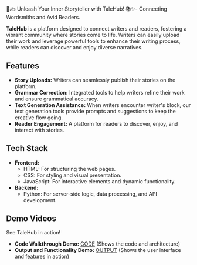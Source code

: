  🌟✍️ Unleash Your Inner Storyteller with TaleHub! 📚✨- Connecting Wordsmiths and Avid Readers.

**TaleHub** is a platform designed to connect writers and readers, fostering a vibrant community where stories come to life. Writers can easily upload their work and leverage powerful tools to enhance their writing process, while readers can discover and enjoy diverse narratives.

## Features

* **Story Uploads:** Writers can seamlessly publish their stories on the platform.
* **Grammar Correction:** Integrated tools to help writers refine their work and ensure grammatical accuracy.
* **Text Generation Assistance:** When writers encounter writer's block, our text generation tools provide prompts and suggestions to keep the creative flow going.
* **Reader Engagement:** A platform for readers to discover, enjoy, and interact with stories.

## Tech Stack

* **Frontend:**
    * HTML: For structuring the web pages.
    * CSS: For styling and visual presentation.
    * JavaScript: For interactive elements and dynamic functionality.
* **Backend:**
    * Python: For server-side logic, data processing, and API development.
## Demo Videos

See TaleHub in action!

* **Code Walkthrough Demo:** [CODE](https://youtu.be/QGpFAfUtiHc?si=oiMd8c84dpRRW2n0) (Shows the code and architecture)
* **Output and Functionality Demo:** [OUTPUT](https://youtu.be/TLyHlaoK0vc?si=Cagvr3T5f3tGKnev) (Shows the user interface and features in action)
